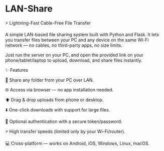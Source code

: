 # LAN-Share

⚡ Lightning-Fast Cable-Free File Transfer

A simple LAN-based file sharing system built with Python and Flask.
It lets you transfer files between your PC and any device on the same Wi-Fi network — no cables, no third-party apps, no size limits.

Just run the server on your PC, and open the provided link on your phone/tablet/laptop to upload, download, and share files instantly.

✨ Features

📂 Share any folder from your PC over LAN.

🌐 Access via browser — no app installation needed.

⬆️ Drag & drop uploads from phone or desktop.

⬇️ One-click downloads with support for large files.

🔐 Optional authentication with a secure token/password.

⚡ High transfer speeds (limited only by your Wi-Fi/router).

💻 Cross-platform — works on Android, iOS, Windows, Linux, macOS.
